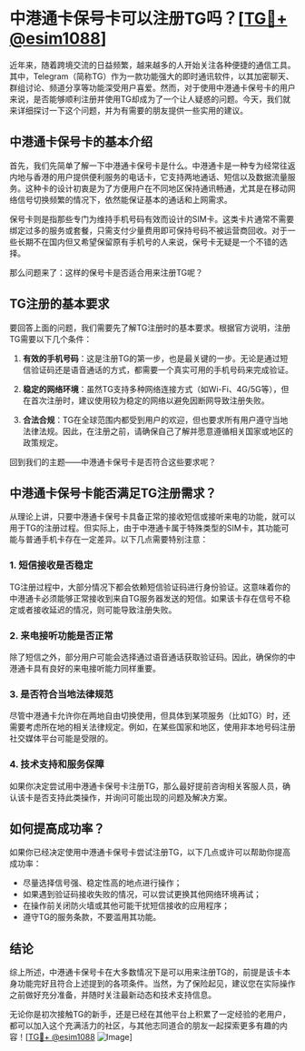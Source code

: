# 中港通卡保号卡可以注册TG吗？[[TG💪+ @esim1088](https://t.me/s/esim1088)]

近年来，随着跨境交流的日益频繁，越来越多的人开始关注各种便捷的通信工具。其中，Telegram（简称TG）作为一款功能强大的即时通讯软件，以其加密聊天、群组讨论、频道分享等功能深受用户喜爱。然而，对于使用中港通卡保号卡的用户来说，是否能够顺利注册并使用TG却成为了一个让人疑惑的问题。今天，我们就来详细探讨一下这个问题，并为有需要的朋友提供一些实用的建议。

## 中港通卡保号卡的基本介绍

首先，我们先简单了解一下中港通卡保号卡是什么。中港通卡是一种专为经常往返内地与香港的用户提供便利服务的电话卡，它支持两地通话、短信以及数据流量服务。这种卡的设计初衷是为了方便用户在不同地区保持通讯畅通，尤其是在移动网络信号切换频繁的情况下，依然能保证基本的通话和上网需求。

保号卡则是指那些专门为维持手机号码有效而设计的SIM卡。这类卡片通常不需要绑定过多的服务或套餐，只需支付少量费用即可保持号码不被运营商回收。对于一些长期不在国内但又希望保留原有手机号的人来说，保号卡无疑是一个不错的选择。

那么问题来了：这样的保号卡是否适合用来注册TG呢？

## TG注册的基本要求

要回答上面的问题，我们需要先了解TG注册时的基本要求。根据官方说明，注册TG需要以下几个条件：

1. **有效的手机号码**：这是注册TG的第一步，也是最关键的一步。无论是通过短信验证码还是语音通话的方式，都需要一个真实可用的手机号码来完成验证。
   
2. **稳定的网络环境**：虽然TG支持多种网络连接方式（如Wi-Fi、4G/5G等），但在首次注册时，建议使用较为稳定的网络以避免因断网导致注册失败。

3. **合法合规**：TG在全球范围内都受到用户的欢迎，但也要求所有用户遵守当地法律法规。因此，在注册之前，请确保自己了解并愿意遵循相关国家或地区的政策规定。

回到我们的主题——中港通卡保号卡是否符合这些要求呢？

## 中港通卡保号卡能否满足TG注册需求？

从理论上讲，只要中港通卡保号卡具备正常的接收短信或接听来电的功能，就可以用于TG的注册过程。但实际上，由于中港通卡属于特殊类型的SIM卡，其功能可能与普通手机卡存在一定差异。以下几点需要特别注意：

### 1. 短信接收是否稳定

TG注册过程中，大部分情况下都会依赖短信验证码进行身份验证。这意味着你的中港通卡必须能够正常接收到来自TG服务器发送的短信。如果该卡存在信号不稳定或者接收延迟的情况，则可能导致注册失败。

### 2. 来电接听功能是否正常

除了短信之外，部分用户可能会选择通过语音通话获取验证码。因此，确保你的中港通卡具有良好的来电接听能力同样重要。

### 3. 是否符合当地法律规范

尽管中港通卡允许你在两地自由切换使用，但具体到某项服务（比如TG）时，还需要考虑所在地的相关法律规定。例如，在某些国家和地区，使用非本地号码注册社交媒体平台可能是受限的。

### 4. 技术支持和服务保障

如果你决定尝试用中港通卡保号卡注册TG，那么最好提前咨询相关客服人员，确认该卡是否支持此类操作，并询问可能出现的问题及解决方案。

## 如何提高成功率？

如果你已经决定使用中港通卡保号卡尝试注册TG，以下几点或许可以帮助你提高成功率：

- 尽量选择信号强、稳定性高的地点进行操作；
- 如果遇到验证码接收失败的情况，可以尝试更换其他网络环境再试；
- 在操作前关闭防火墙或其他可能干扰短信接收的应用程序；
- 遵守TG的服务条款，不要滥用其功能。

## 结论

综上所述，中港通卡保号卡在大多数情况下是可以用来注册TG的，前提是该卡本身功能完好且符合上述提到的各项条件。当然，为了保险起见，建议您在实际操作之前做好充分准备，并随时关注最新动态和技术支持信息。

无论你是初次接触TG的新手，还是已经在其他平台上积累了一定经验的老用户，都可以加入这个充满活力的社区，与其他志同道合的朋友一起探索更多有趣的内容！[[TG💪+ @esim1088](https://t.me/s/esim1088) ![Image](https://i.postimg.cc/4NQfJmqS/Snipaste-2025-05-13-00-14-12.png)]